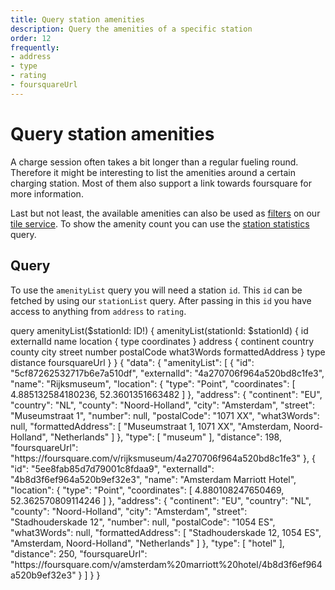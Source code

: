 ```yaml
---
title: Query station amenities
description: Query the amenities of a specific station
order: 12
frequently:
- address
- type
- rating
- foursquareUrl
---
```


# Query station amenities
A charge session often takes a bit longer than a regular fueling round. Therefore it might be interesting to list the amenities around a certain charging station. Most of them also support a link towards foursquare for more information.

Last but not least, the available amenities can also be used as [filters](/API-Reference/Tile-Service/filters) on our [tile service](/API-Reference/Tile-Service/introduction). To show the amenity count you can use the [station statistics](/API-Reference/Stations/query-station-stats) query. 

## Query
To use the `amenityList` query you will need a station `id`. This `id` can be fetched by using our `stationList` query. After passing in this `id` you have access to anything from `address` to `rating`.

<schema name="amenityList" :frequent="frequently"></schema>

<response error="amenityList"></response>

<playground>
<code-block lang="graphql" type="query">					
query amenityList($stationId: ID!) {
  amenityList(stationId: $stationId) {
    id
    externalId
    name
    location {
      type
      coordinates
    }
    address {
      continent
      country
      county
      city
      street
      number
      postalCode
      what3Words
      formattedAddress
    }
    type
    distance
    foursquareUrl
  }
}
</code-block>
<code-block lang="json" type="response">
{
  "data": {
    "amenityList": [
      {
        "id": "5cf87262532717b6e7a510df",
        "externalId": "4a270706f964a520bd8c1fe3",
        "name": "Rijksmuseum",
        "location": {
          "type": "Point",
          "coordinates": [
            4.885132584180236,
            52.3601351663482
          ]
        },
        "address": {
          "continent": "EU",
          "country": "NL",
          "county": "Noord-Holland",
          "city": "Amsterdam",
          "street": "Museumstraat 1",
          "number": null,
          "postalCode": "1071 XX",
          "what3Words": null,
          "formattedAddress": [
            "Museumstraat 1, 1071 XX",
            "Amsterdam, Noord-Holland",
            "Netherlands"
          ]
        },
        "type": [
          "museum"
        ],
        "distance": 198,
        "foursquareUrl": "https://foursquare.com/v/rijksmuseum/4a270706f964a520bd8c1fe3"
      },
      {
        "id": "5ee8fab85d7d79001c8fdaa9",
        "externalId": "4b8d3f6ef964a520b9ef32e3",
        "name": "Amsterdam Marriott Hotel",
        "location": {
          "type": "Point",
          "coordinates": [
            4.880108247650469,
            52.362570809114246
          ]
        },
        "address": {
          "continent": "EU",
          "country": "NL",
          "county": "Noord-Holland",
          "city": "Amsterdam",
          "street": "Stadhouderskade 12",
          "number": null,
          "postalCode": "1054 ES",
          "what3Words": null,
          "formattedAddress": [
            "Stadhouderskade 12, 1054 ES",
            "Amsterdam, Noord-Holland",
            "Netherlands"
          ]
        },
        "type": [
          "hotel"
        ],
        "distance": 250,
        "foursquareUrl": "https://foursquare.com/v/amsterdam%20marriott%20hotel/4b8d3f6ef964a520b9ef32e3"
      }
    ]
  }
}
</code-block>
</playground>
